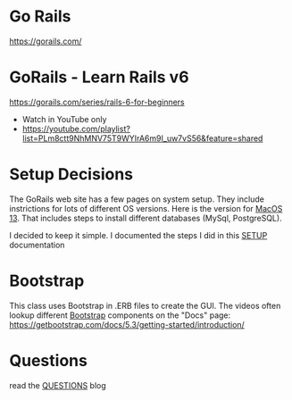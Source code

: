 

# Go Rails
https://gorails.com/


# GoRails - Learn Rails v6
https://gorails.com/series/rails-6-for-beginners
- Watch in YouTube only
- https://youtube.com/playlist?list=PLm8ctt9NhMNV75T9WYIrA6m9I_uw7vS56&feature=shared

# Setup Decisions
The GoRails web site has a few pages on system setup. They include instrictions for lots of different OS versions. Here is the version for [MacOS 13](https://gorails.com/setup/macos/13-ventura). That includes steps to install different databases (MySql, PostgreSQL).

I decided to keep it simple. I documented the steps I did in this [SETUP](./doc/SETUP.md) documentation

# Bootstrap
This class uses Bootstrap in .ERB files to create the GUI. The videos often lookup different [Bootstrap](https://getbootstrap.com) components on the "Docs" page: https://getbootstrap.com/docs/5.3/getting-started/introduction/


# Questions
read the [QUESTIONS](./doc/QUESTIONS.md) blog